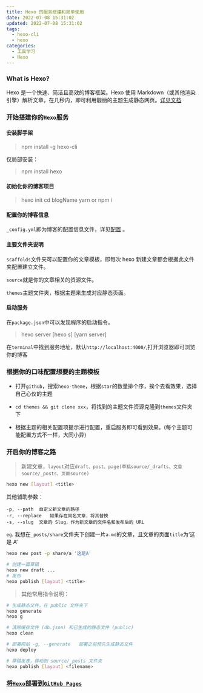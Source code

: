 ```yaml
---
title: Hexo 的服务搭建和简单使用
date: 2022-07-08 15:31:02
updated: 2022-07-08 15:31:02
tags:
  - hexo-cli
  - hexo
categories:
  - 工具学习
  - Hexo
---
```


### What is Hexo?

Hexo 是一个快速、简洁且高效的博客框架。Hexo 使用 Markdown（或其他渲染引擎）解析文章，在几秒内，即可利用靓丽的主题生成静态网页。[详见文档](https://hexo.io/docs/)

<!-- more -->

### 开始搭建你的`Hexo`服务

#### 安装脚手架

> npm install -g hexo-cli

仅局部安装：

> npm install hexo

#### 初始化你的博客项目

> hexo init <blogName>
> cd blogName
> yarn or npm i

#### 配置你的博客信息

`_config.yml`即为博客的配置信息文件，详见[配置](https://hexo.io/zh-cn/docs/configuration) 。

#### 主要文件夹说明

`scaffolds`文件夹可以配置你的文章模板，即每次 hexo 新建文章都会根据此文件夹配置建立文件。

`source`就是你的文章相关的资源文件。

`themes`主题文件夹，根据主题来生成对应静态页面。

#### 启动服务

在`package.json`中可以发现程序的启动指令。

> hexo server [hexo s] [yarn server]

在`terminal`中找到服务地址，默认`http://localhost:4000/`,打开浏览器即可浏览你的博客

### 根据你的口味配置想要的主题模板

- 打开`github`，搜索`hexo-theme`，根据`star`的数量排个序，挨个去看效果，选择自己心仪的主题

- `cd themes && git clone xxx`，将找到的主题文件资源克隆到`themes`文件夹下

- 根据主题的相关配置项提示进行配置，重启服务即可看到效果。(每个主题可能配置方式不一样，大同小异)

### 开启你的博客之路

> 新建文章，`layout`对应`draft、post、page(草稿source/_drafts、文章source/_posts、页面source)`

```bash
hexo new [layout] <title>
```

其他辅助参数：

```
-p, --path	自定义新文章的路径
-r, --replace	如果存在同名文章，将其替换
-s, --slug	文章的 Slug，作为新文章的文件名和发布后的 URL
```

`eg`. 我想在`_posts/share`文件夹下创建一片`a.md`的文章，且文章的页面`title`为‘这是 A’

```bash
hexo new post -p share/a '这是A'

# 创建一篇草稿
hexo new draft ...
# 发布
hexo publish [layout] <title>
```

> 其他常用指令说明：

```bash
# 生成静态文件，在 public 文件夹下
hexo generate
hexo g

# 清除缓存文件 (db.json) 和已生成的静态文件 (public)
hexo clean

# 部署网站 -g, --generate	部署之前预先生成静态文件
hexo deploy

# 草稿发表，移动到 source/_posts 文件夹
hexo publish [layout] <filename>
```

### [将`Hexo`部署到`GitHub Pages`](https://hexo.io/zh-cn/docs/github-pages)
